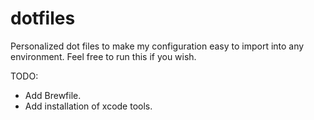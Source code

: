 # dotfiles

Personalized dot files to make my configuration easy to import into any environment. Feel free to run this if you wish.

TODO:
- Add Brewfile.
- Add installation of xcode tools.